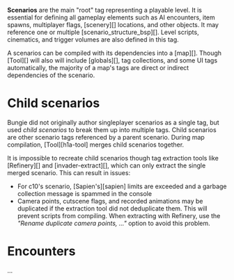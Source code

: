 **Scenarios** are the main "root" tag representing a playable level. It is essential for defining all gameplay elements such as AI encounters, item spawns, multiplayer flags, [scenery][] locations, and other objects. It may reference one or multiple [scenario_structure_bsp][]. Level scripts, cinematics, and trigger volumes are also defined in this tag.

A scenarios can be compiled with its dependencies into a [map][]. Though [Tool][] will also will include [globals][], tag collections, and some UI tags automatically, the majority of a map's tags are direct or indirect dependencies of the scenario.


# Child scenarios
Bungie did not originally author singleplayer scenarios as a single tag, but used _child scenarios_ to break them up into multiple tags. Child scenarios are other scenario tags referenced by a parent scenario. During map compilation, [Tool][h1a-tool] merges child scenarios together.

It is impossible to recreate child scenarios though tag extraction tools like [Refinery][] and [invader-extract][], which can only extract the single merged scenario. This can result in issues:

* For c10's scenario, [Sapien's][sapien] limits are exceeded and a garbage collection message is spammed in the console
* Camera points, cutscene flags, and recorded animations may be duplicated if the extraction tool did not deduplicate them. This will prevent scripts from compiling. When extracting with Refinery, use the _"Rename duplicate camera points, ..."_ option to avoid this problem.

# Encounters
...
